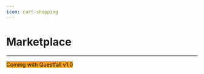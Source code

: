 ```yaml
---
icon: cart-shopping
---
```


# Marketplace

***

<mark style="background-color:orange;">Coming with Questfall v1.0</mark>&#x20;